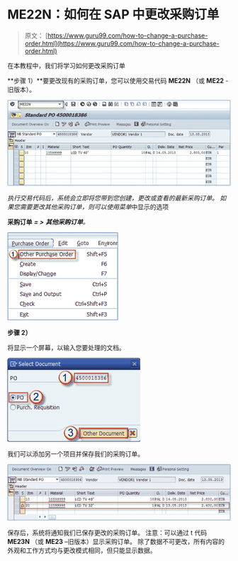 # ME22N：如何在 SAP 中更改采购订单

> 原文： [https://www.guru99.com/how-to-change-a-purchase-order.html](https://www.guru99.com/how-to-change-a-purchase-order.html)

在本教程中，我们将学习如何更改采购订单

**步骤 1）**要更改现有的采购订单，您可以使用交易代码 **ME22N** （或 **ME22** -旧版本）。

*![](img/4d5d85833f583719ec40d0439e2e5e0a.png)* 

*执行交易代码后，系统会立即将您带到您创建，更改或查看的最新采购订单。 如果您需要更改其他采购订单，则可以使用菜单*中显示的选项

****采购订单**** ***= >*** ***其他采购订单**。*

![](img/60041793b2165964c6411618ed26ecf9.png)

**步骤 2）**

将显示一个屏幕，以输入您要处理的文档。

![](img/bc7a8a4d992a4f00d09f8a8c42cfa26b.png)

我们可以添加另一个项目并保存我们的采购订单。

![](img/f571f3617c9ba5cf3da7b3ba71c35b0d.png)

保存后，系统将通知我们已保存更改的采购订单。 注意：可以通过 t 代码 **ME23N** （或 **ME23** –旧版本）显示采购订单。 除了数据不可更改，所有内容的外观和工作方式均与更改模式相同，但只能显示数据。
